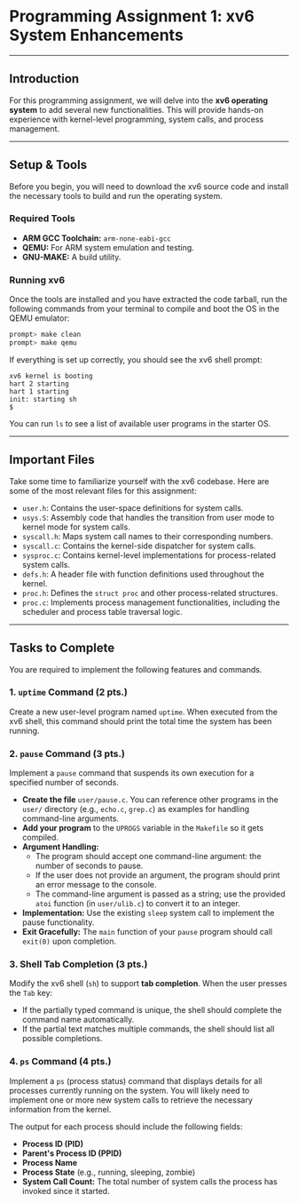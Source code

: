 # Programming Assignment 1: xv6 System Enhancements

---

## Introduction

For this programming assignment, we will delve into the **xv6 operating system** to add several new functionalities. This will provide hands-on experience with kernel-level programming, system calls, and process management.

---

## Setup & Tools

Before you begin, you will need to download the xv6 source code and install the necessary tools to build and run the operating system.

### Required Tools
* **ARM GCC Toolchain:** `arm-none-eabi-gcc`
* **QEMU:** For ARM system emulation and testing.
* **GNU-MAKE:** A build utility.

### Running xv6
Once the tools are installed and you have extracted the code tarball, run the following commands from your terminal to compile and boot the OS in the QEMU emulator:

```bash
prompt> make clean
prompt> make qemu
````

If everything is set up correctly, you should see the xv6 shell prompt:

```
xv6 kernel is booting
hart 2 starting
hart 1 starting
init: starting sh
$
```

You can run `ls` to see a list of available user programs in the starter OS.

-----

## Important Files

Take some time to familiarize yourself with the xv6 codebase. Here are some of the most relevant files for this assignment:

  * `user.h`: Contains the user-space definitions for system calls.
  * `usys.S`: Assembly code that handles the transition from user mode to kernel mode for system calls.
  * `syscall.h`: Maps system call names to their corresponding numbers.
  * `syscall.c`: Contains the kernel-side dispatcher for system calls.
  * `sysproc.c`: Contains kernel-level implementations for process-related system calls.
  * `defs.h`: A header file with function definitions used throughout the kernel.
  * `proc.h`: Defines the `struct proc` and other process-related structures.
  * `proc.c`: Implements process management functionalities, including the scheduler and process table traversal logic.

-----

## Tasks to Complete

You are required to implement the following features and commands.

### 1\. `uptime` Command (2 pts.)

Create a new user-level program named `uptime`. When executed from the xv6 shell, this command should print the total time the system has been running.

### 2\. `pause` Command (3 pts.)

Implement a `pause` command that suspends its own execution for a specified number of seconds.

  * **Create the file** `user/pause.c`. You can reference other programs in the `user/` directory (e.g., `echo.c`, `grep.c`) as examples for handling command-line arguments.
  * **Add your program** to the `UPROGS` variable in the `Makefile` so it gets compiled.
  * **Argument Handling:**
      * The program should accept one command-line argument: the number of seconds to pause.
      * If the user does not provide an argument, the program should print an error message to the console.
      * The command-line argument is passed as a string; use the provided `atoi` function (in `user/ulib.c`) to convert it to an integer.
  * **Implementation:** Use the existing `sleep` system call to implement the pause functionality.
  * **Exit Gracefully:** The `main` function of your `pause` program should call `exit(0)` upon completion.

### 3\. Shell Tab Completion (3 pts.)

Modify the xv6 shell (`sh`) to support **tab completion**. When the user presses the `Tab` key:

  * If the partially typed command is unique, the shell should complete the command name automatically.
  * If the partial text matches multiple commands, the shell should list all possible completions.

### 4\. `ps` Command (4 pts.)

Implement a `ps` (process status) command that displays details for all processes currently running on the system. You will likely need to implement one or more new system calls to retrieve the necessary information from the kernel.

The output for each process should include the following fields:

  * **Process ID (PID)**
  * **Parent's Process ID (PPID)**
  * **Process Name**
  * **Process State** (e.g., running, sleeping, zombie)
  * **System Call Count:** The total number of system calls the process has invoked since it started.

<!-- end list -->
